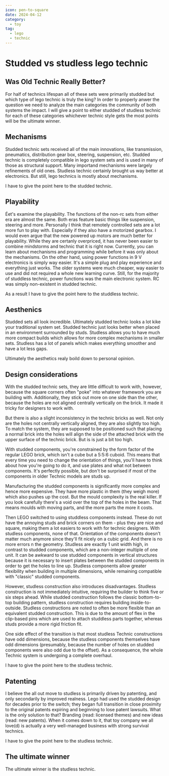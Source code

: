 ```yaml
---
icon: pen-to-square
date: 2024-04-12
category:
  - toy
tag:
  - lego
  - technic
---
```


# Studded vs studless lego technic

<!-- more -->

## Was Old Technic Really Better?

For half of technics lifespan all of these sets were primarily studded but which type of lego technic is truly the king? In order to properly anwer the question we need to analyze the main categories the community of both systems the impact. I will give a point to either studded of studless technic for each of these categories whichever technic style gets the most points will be the ultimate winner. 

## Mechanisms

Studded technic sets received all of the main innovations, like transmission, pneumatics, distribution gear box, steering, suspension, etc. Studded technic is completely compatible in lego system sets and is used in many of those as structural support. Many importand mechanisms were largely refinements of old ones. Studless technic certainly brought us way better at electronics. But still, lego technics is mostly about mechanisms. 

I have to give the point here to the studded technic.

## Playability

Éet's examine the playability. The functions of the non-rc sets from either era are almost the same. Both eras feature basic things like suspension, steering and more. Personally I think that remotely controlled sets are a lot more fun to play with. Especially if they also have a motorized gearbox. I would even argue that the new powered up motors are much better for playability. While they are certanly overpriced, it has never been easier to combine mindstorms and technic that it is right now. Currently, you can learn about mechanisms and programming while before it was only about the mechanisms. On the other hand, using power functions in 9 V electronics is simply way easier. It's a simple plug and play experience and everything just works. The older systems were much cheaper, way easier to use and did not required a whole new learning curve. Still, for the majority of studdless technic, power functions was the main electronic system. RC was simply non-existent in studded technic. 

As a result I have to give the point here to the studdless technic.  

## Aesthenics

Studded sets all look incredible. Ultimately studded technic looks a lot kike your traditional system set. Studded technic just looks better when placed in an environment surrounded by studs. Studless allows you to have much more compact builds which allows for more complex mechanisms in smaller sets. Studless has a lot of panels which makes everything smoother and have a lot less gaps. 

Ultimately the aesthetics realy boild down to personal opinion. 

## Design considerations

With the studded technic sets, they are little difficult to work with, however, because the square corners often "poke" into whatever framework you are building with. Additionally, they stick out more on one side than the other, because the holes are not aligned centrally vertically on the brick. It made it tricky for designers to work with. 

But there is also a slight inconsistency in the technic bricks as well. Not only are the holes not centrally vertically aligned, they are also slightly too high. To match the system, they are supposed to be positioned such that placing a normal brick into the  holes will align the side of the attached brick with the upper surface of the technic brick. But is is just a bit too high. 

With studded components, you're constrained by the form factor of the regular LEGO brick, which isn't a cube but a 5:5:6 cuboid. This means that every time you need to change the orientation of things, you'll have to think about how you're going to do it, and use plates and what not between components. It's perfectly possible, but don't be surprised if most of the components in older Technic models are studs up.

Manufacturing the studded components is significantly more complex and hence more expensive. They have more plastic in them (they weigh more) which also pushes up the cost. But the mould complexity is the real killer. If you look carefully there's a void over the top of the holes in the beam. That means moulds with moving parts, and the more parts the more it costs.

Then LEGO switched to using studdless components instead. These do not have the annoying studs and brick corners on them - plus they are nice and square, making them a lot easiers to work with for technic designers. With studless components, none of that. Orientation of the components doesn't matter much anymore since they'll fit nicely on a cubic grid. And there is no more errors n the geometry. Studless are exactly 1 unit width high, in contrast to studded components, which are a non-integer multiple of one unit. It can be awkward to use studded components in vertical structures because it is necessary to insert plates between the studded components in order to get the holes to line up. Studless components allow greater flexibility when building in multiple dimensions, while remaining compatible with "classic" studded components. 

However, studless construction also introduces disadvantages. Studless construction is not immediately intuitive, requiring the builder to think five or six steps ahead. While studded construction follows the classic bottom-to-top building pattern, studless construction requires building inside-to-outside.
Studless constructions are noted to often be more flexible than an equivalent studded construction. This is due to the amount of flex in the clip-based pins which are used to attach studdless parts together, whereas studs provide a more rigid friction fit. 

One side effect of the transition is that most studless Technic constructions have odd dimensions, because the studless components themselves have odd dimensions (presumably, because the number of holes on studded components were also odd due to the offset). As a consequence, the whole Technic system is undergoing a complete overhaul.

I have to give the point here to the studless technic.

## Patenting

I believe the all out move to studless is primarily driven by patenting, and only secondarily by improved realness. Lego had used the studded design for decades prior to the switch; they began full transition in close proximity to the original patents expiring and beginning to lose patent lawsuits. What is the only solution to that? Branding (read: licensed themes) and new ideas (read: new patents). When it comes down to it, that toy company we all love(d) is actually a very well-managed business with strong survival technics.

I have to give the point here to the studless technic.

## The ultimate winner

The ultimate winner is the studless technic.